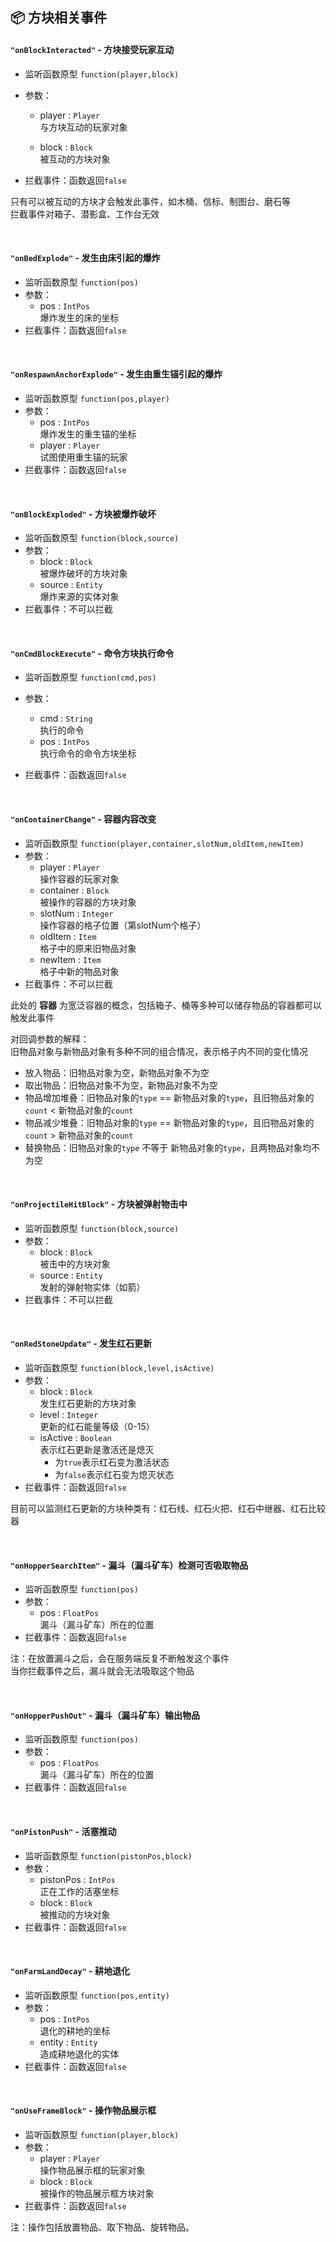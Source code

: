 ## 📦 方块相关事件

#### `"onBlockInteracted"` - 方块接受玩家互动

- 监听函数原型
  `function(player,block)`
- 参数：
  - player : `Player`  
    与方块互动的玩家对象

  - block : `Block`  
    被互动的方块对象

- 拦截事件：函数返回`false`

只有可以被互动的方块才会触发此事件，如木桶、信标、制图台、磨石等  
拦截事件对箱子、潜影盒、工作台无效

<br>

#### `"onBedExplode"` - 发生由床引起的爆炸

- 监听函数原型
  `function(pos)`
- 参数：
  - pos : `IntPos`  
    爆炸发生的床的坐标
- 拦截事件：函数返回`false`

<br>

#### `"onRespawnAnchorExplode"` - 发生由重生锚引起的爆炸

- 监听函数原型
  `function(pos,player)`
- 参数：
  - pos : `IntPos`  
    爆炸发生的重生锚的坐标
  - player : `Player`  
    试图使用重生锚的玩家
- 拦截事件：函数返回`false`

<br>

#### `"onBlockExploded"` - 方块被爆炸破坏

- 监听函数原型
  `function(block,source)`
- 参数：
  - block : `Block`  
    被爆炸破坏的方块对象
  - source : `Entity`  
    爆炸来源的实体对象
- 拦截事件：不可以拦截

<br>

#### `"onCmdBlockExecute"` - 命令方块执行命令

- 监听函数原型
  `function(cmd,pos)`
- 参数：
  - cmd : `String`  
    执行的命令
  - pos : `IntPos`  
    执行命令的命令方块坐标
  
- 拦截事件：函数返回`false`

<br>

#### `"onContainerChange"` - 容器内容改变

- 监听函数原型
  `function(player,container,slotNum,oldItem,newItem)`
- 参数：
  - player : `Player`  
    操作容器的玩家对象
  - container : `Block`  
    被操作的容器的方块对象
  - slotNum : `Integer`  
    操作容器的格子位置（第slotNum个格子）
  - oldItem : `Item`  
    格子中的原来旧物品对象
  - newItem : `Item`  
    格子中新的物品对象
- 拦截事件：不可以拦截

此处的 **容器** 为宽泛容器的概念，包括箱子、桶等多种可以储存物品的容器都可以触发此事件

对回调参数的解释：  
旧物品对象与新物品对象有多种不同的组合情况，表示格子内不同的变化情况

- 放入物品：旧物品对象为空，新物品对象不为空
- 取出物品：旧物品对象不为空，新物品对象不为空
- 物品增加堆叠：旧物品对象的`type` == 新物品对象的`type`，且旧物品对象的`count` < 新物品对象的`count`
- 物品减少堆叠：旧物品对象的`type` == 新物品对象的`type`，且旧物品对象的`count` > 新物品对象的`count`
- 替换物品：旧物品对象的`type` 不等于 新物品对象的`type`，且两物品对象均不为空

<br>

#### `"onProjectileHitBlock"` - 方块被弹射物击中

- 监听函数原型
  `function(block,source)`
- 参数：
  - block : `Block`  
    被击中的方块对象
  - source : `Entity`  
    发射的弹射物实体（如箭）
- 拦截事件：不可以拦截

<br>

#### `"onRedStoneUpdate"` - 发生红石更新

- 监听函数原型
  `function(block,level,isActive)`
- 参数：
  - block : `Block`  
    发生红石更新的方块对象
  - level : `Integer`  
    更新的红石能量等级（0-15）
  - isActive : `Boolean`  
    表示红石更新是激活还是熄灭  
    - 为`true`表示红石变为激活状态
    - 为`false`表示红石变为熄灭状态
- 拦截事件：函数返回`false`

目前可以监测红石更新的方块种类有：红石线、红石火把、红石中继器、红石比较器

<br>

#### `"onHopperSearchItem"` - 漏斗（漏斗矿车）检测可否吸取物品

- 监听函数原型
  `function(pos)`
- 参数：
  - pos : `FloatPos`  
    漏斗（漏斗矿车）所在的位置
- 拦截事件：函数返回`false`

注：在放置漏斗之后，会在服务端反复不断触发这个事件  
当你拦截事件之后，漏斗就会无法吸取这个物品

<br>

#### `"onHopperPushOut"` - 漏斗（漏斗矿车）输出物品

- 监听函数原型
  `function(pos)`
- 参数：
  - pos : `FloatPos`  
    漏斗（漏斗矿车）所在的位置
- 拦截事件：函数返回`false`

<br>

#### `"onPistonPush"` - 活塞推动

- 监听函数原型
  `function(pistonPos,block)`
- 参数：
  - pistonPos : `IntPos`  
    正在工作的活塞坐标
  - block : `Block`  
    被推动的方块对象
- 拦截事件：函数返回`false`

<br>

#### `"onFarmLandDecay"` - 耕地退化

- 监听函数原型
  `function(pos,entity)`
- 参数：
  - pos : `IntPos`  
    退化的耕地的坐标
  - entity : `Entity`  
    造成耕地退化的实体
- 拦截事件：函数返回`false`

<br>

#### `"onUseFrameBlock"` - 操作物品展示框

- 监听函数原型
  `function(player,block)`
- 参数：
  - player : `Player`  
    操作物品展示框的玩家对象
  - block : `Block`  
    被操作的物品展示框方块对象
- 拦截事件：函数返回`false`

注：操作包括放置物品、取下物品、旋转物品。